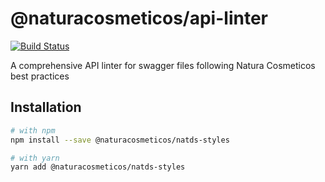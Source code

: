 # @naturacosmeticos/api-linter

[![Build Status](https://travis-ci.org/natura-cosmeticos/api-linter.svg?branch=master)](https://travis-ci.org/natura-cosmeticos/api-linter)

A comprehensive API linter for swagger files following Natura Cosmeticos best practices

## Installation

```sh
# with npm
npm install --save @naturacosmeticos/natds-styles

# with yarn
yarn add @naturacosmeticos/natds-styles
```
